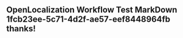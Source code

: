 <properties
ms.topic="hero-topic"
ms.test1="hero-topic"
ms.test2="test"/>

## OpenLocalization Workflow Test MarkDown 1fcb23ee-5c71-4d2f-ae57-eef8448964fb thanks!
